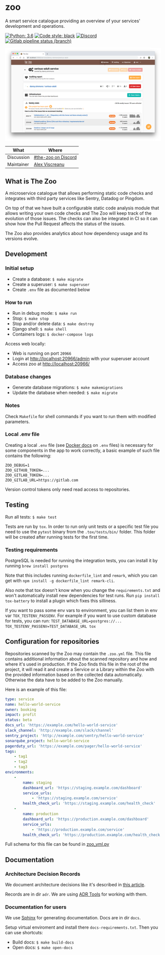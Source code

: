 # zoo

A smart service catalogue providing an overview of your services' development and
operations.

[![Python: 3.6](https://img.shields.io/badge/python-3.7-blue.svg)](https://python.org)
[![Code style: black](https://img.shields.io/badge/code%20style-black-black.svg)](https://github.com/ambv/black)
[![Discord](https://img.shields.io/discord/427417507276783616.svg)](https://discord.gg/Tx9FkEz)
[![Gitlab pipeline status (branch)](https://img.shields.io/gitlab/pipeline/kiwicom/the-zoo/master.svg)](https://gitlab.com/kiwicom/the-zoo/pipelines)

![Service Detail](docs/screenshot-service-details.png)

| What       | Where                                             |
| ---------- | ------------------------------------------------- |
| Discussion | [#the-zoo on Discord](https://discord.gg/Tx9FkEz) |
| Maintainer | [Alex Viscreanu](https://github.com/aexvir/)      |

## What is The Zoo

A microservice catalogue that allows performing static code checks and integrates with
third party services like Sentry, Datadog or Pingdom.

On top of that we have built a configurable static code analysis module that allows writing
your own code checks and The Zoo will keep track of the evolution of those issues. The checks
can also be integrated in CI so it can show how the Pull Request affects the status of the
issues.

The Zoo also provides analytics about how dependency usage and its versions evolve.

## Development

### Initial setup

- Create a database: `$ make migrate`
- Create a superuser: `$ make superuser`
- Create `.env` file as documented below

### How to run

- Run in debug mode: `$ make run`
- Stop: `$ make stop`
- Stop and/or delete data: `$ make destroy`
- Django shell: `$ make shell`
- Containers logs: `$ docker-compose logs`

Access web locally:

- Web is running on port `20966`
- Login at <http://localhost:20966/admin> with your superuser account
- Access zoo at <http://localhost:20966/>

### Database changes

- Generate database migrations: `$ make makemigrations`
- Update the database when needed: `$ make migrate`

### Notes

Check `Makefile` for shell commands if you want to run them with modified
parameters.

### Local .env file

Creating a local `.env` file (see [Docker docs](https://docs.docker.com/compose/env-file/)
on `.env` files) is necessary for some components in the app to work correctly,
a basic example of such file contains the following:

```
ZOO_DEBUG=1
ZOO_GITHUB_TOKEN=...
ZOO_GITLAB_TOKEN=...
ZOO_GITLAB_URL=https://gitlab.com
```

Version control tokens only need read access to repositories.

## Testing

Run all tests: `$ make test`

Tests are run by `tox`. In order to run only unit tests or a specific test file
you need to use the `pytest` binary from the `.tox/tests/bin/` folder. This
folder will be created after running tests for the first time.

### Testing requirements

PostgreSQL is needed for running the integration tests, you can install it by
running `brew install postgres`

Note that this includes running `dockerfile_lint` and `remark`, which you can
get with `npm install -g dockerfile_lint remark-cli`.

Also note that tox doesn't know when you change the `requirements.txt`
and won't automatically install new dependencies for test runs.
Run `pip install tox-battery` to install a plugin which fixes this silliness.

If you want to pass some env vars to environment, you can list them in env var
`TOX_TESTENV_PASSENV`. For example if you want to use custom database for tests,
you can run: `TEST_DATABASE_URL=postgres://... TOX_TESTENV_PASSENV=TEST_DATABASE_URL tox`

## Configuration for repositories

Repositories scanned by the Zoo may contain the `.zoo.yml` file. This file contains additional
information about the scanned repository and how and where it's used in production. If the Zoo
finds this file in the root of the project, it will read it and create a Service or a Library within
the Zoo with the provided information based on the collected data automatically.
Otherwise the data have to be added to the Zoo manually.

Here is an example of this file:

```yaml
type: service
name: hello-world-service
owner: booking
impact: profit
status: beta
docs_url: 'https://example.com/hello-world-service'
slack_channel: 'http://example.com/slack/channel'
sentry_project: 'http://example.com/sentry/hello-world-service'
sonarqube_project: hello-world-service
pagerduty_url: 'https://example.com/pager/hello-world-service'
tags:
    - tag1
    - tag2
    - tag3
environments:
    -
        name: staging
        dashboard_url: 'https://staging.example.com/dashboard'
        service_urls:
            - 'https://staging.example.com/service'
        health_check_url: 'https://staging.example.com/health_check'
    -
        name: production
        dashboard_url: 'https://production.example.com/dashboard'
        service_urls:
            - 'https://production.example.com/service'
        health_check_url: 'https://production.example.com/health_check'
```

Full schema for this file can be found in [zoo_yml.py](zoo/repos/zoo_yml.py)

## Documentation

### Architecture Decision Records

We document architecture decisions like it's described in
[this article](http://thinkrelevance.com/blog/2011/11/15/documenting-architecture-decisions).

Records are in dir `adr`. We are using [ADR Tools](https://github.com/npryce/adr-tools)
for working with them.

### Documentation for users

We use [Sphinx](http://www.sphinx-doc.org/) for generating documentation. Docs
are in dir `docs`.

Setup virtual enviroment and install there `docs-requirements.txt`. Then you can
use shortcuts:

- Build docs: `$ make build-docs`
- Open docs: `$ make open-docs`
